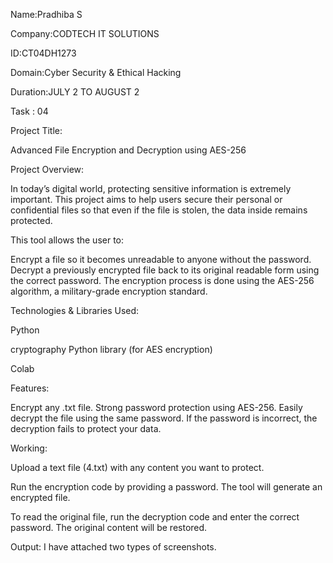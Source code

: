 Name:Pradhiba S

Company:CODTECH IT SOLUTIONS

ID:CT04DH1273

Domain:Cyber Security & Ethical Hacking

Duration:JULY 2 TO AUGUST 2

Task : 04

Project Title:

Advanced File Encryption and Decryption using AES-256

Project Overview:

In today’s digital world, protecting sensitive information is extremely important. This project aims to help users secure their personal or confidential files so that even if the file is stolen, the data inside remains protected.

This tool allows the user to:

Encrypt a file so it becomes unreadable to anyone without the password.
Decrypt a previously encrypted file back to its original readable form using the correct password.
The encryption process is done using the AES-256 algorithm, a military-grade encryption standard.

Technologies & Libraries Used:

Python

cryptography Python library (for AES encryption)

Colab

Features:

Encrypt any .txt file.
Strong password protection using AES-256.
Easily decrypt the file using the same password.
If the password is incorrect, the decryption fails to protect your data.

Working:

Upload a text file (4.txt) with any content you want to protect.

Run the encryption code by providing a password. The tool will generate an encrypted file.

To read the original file, run the decryption code and enter the correct password. The original content will be restored.

Output:
I have attached two types of screenshots.
